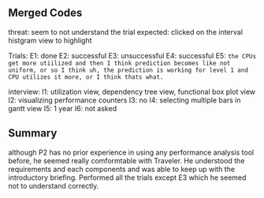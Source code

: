 Merged Codes
---------------------
threat: seem to not understand the trial
expected: clicked on the interval histgram view to highlight

Trials:
E1: done
E2: successful
E3: unsuccessful
E4: successful
E5: `the CPUs get more utiilized and then I think prediction becomes like not uniform, or so I think uh, the prediction is working for level 1 and CPU utilizes it more, or I think thats what.` 

interview:
I1: utilization view, dependency tree view, functional box plot view
I2: visualizing performance counters
I3: no
I4: selecting multiple bars in gantt view
I5: 1 year
I6: not asked

Summary
------------------
although P2 has no prior experience in using any performance analysis tool before, he seemed really comformtable with Traveler. He understood the requirements and each components and was able to keep up with the introductory briefing. Performed all the trials except E3 which he seemed not to understand correctly.

